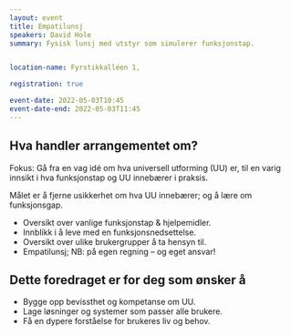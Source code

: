 ```yaml
---
layout: event
title: Empatilunsj
speakers: David Hole
summary: Fysisk lunsj med utstyr som simulerer funksjonstap.


location-name: Fyrstikkalléen 1, 

registration: true

event-date: 2022-05-03T10:45
event-date-end: 2022-05-03T11:45
---
```

## Hva handler arrangementet om?
Fokus: Gå fra en vag idé om hva universell utforming (UU) er, til en varig innsikt i hva funksjonstap og UU innebærer i praksis.

Målet er å fjerne usikkerhet om hva UU innebærer; og å lære om funksjonsgap.

- Oversikt over vanlige funksjonstap & hjelpemidler.
- Innblikk i å leve med en funksjonsnedsettelse.
- Oversikt over ulike brukergrupper å ta hensyn til.
- Empatilunsj; NB: på egen regning – og eget ansvar!

## Dette foredraget er for deg som ønsker å
- Bygge opp bevissthet og kompetanse om UU.
- Lage løsninger og systemer som passer alle brukere.
- Få en dypere forståelse for brukeres liv og behov.
